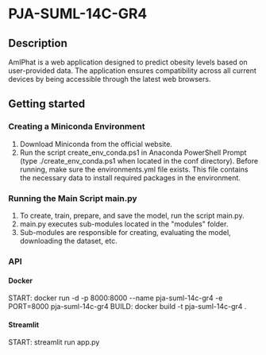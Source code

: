 # PJA-SUML-14C-GR4

## Description
AmIPhat is a web application designed to predict obesity levels based on user-provided data. The application ensures compatibility across all current devices by being accessible through the latest web browsers.

## Getting started

### Creating a Miniconda Environment
1.	Download Miniconda from the official website.
2.	Run the script create_env_conda.ps1 in Anaconda PowerShell Prompt (type ./create_env_conda.ps1 when located in the conf directory). Before running, make sure the environments.yml file exists. This file contains the necessary data to install required packages in the environment.

### Running the Main Script main.py
1. To create, train, prepare, and save the model, run the script main.py.
2. main.py executes sub-modules located in the "modules" folder.
3. Sub-modules are responsible for creating, evaluating the model, downloading the dataset, etc.


### API
#### Docker
START: docker run -d -p 8000:8000 --name pja-suml-14c-gr4 -e PORT=8000 pja-suml-14c-gr4
BUILD: docker build -t pja-suml-14c-gr4 .

#### Streamlit
START: streamlit run app.py
